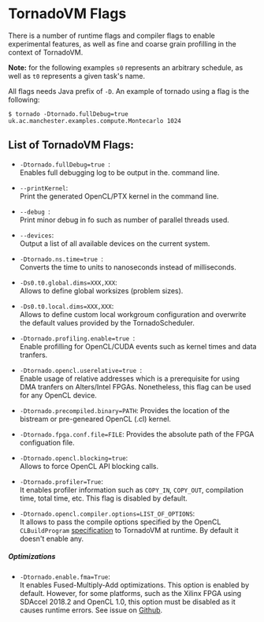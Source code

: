 # TornadoVM Flags


There is a number of runtime flags and compiler flags to enable experimental features, as well as fine and coarse grain profilling in the context of TornadoVM.


**Note:** for the following examples ```s0``` represents an arbitrary schedule, as well as ```t0``` represents a given task's name.   


All flags needs Java prefix of ```-D```. An example of tornado using a flag is the following:  


```$ tornado -Dtornado.fullDebug=true uk.ac.manchester.examples.compute.Montecarlo 1024```  


## List of TornadoVM Flags:

* ```-Dtornado.fullDebug=true ```:  
Enables full debugging log to be output in the. command line.  

* `` --printKernel ``:  
Print the generated OpenCL/PTX kernel in the command line.

* ```--debug ```:  
Print minor debug in fo such as number of parallel threads used.

* ```--devices```:  
Output a list of all available devices on the current system.

* ```-Dtornado.ns.time=true ```:  
 Converts the time to units to nanoseconds instead of milliseconds.

* ```-Ds0.t0.global.dims=XXX,XXX```:  
Allows to define global worksizes (problem sizes).

* ```-Ds0.t0.local.dims=XXX,XXX```:  
Allows to define custom local workgroum configuration and overwrite the default values provided by the TornadoScheduler.  

* ```-Dtornado.profiling.enable=true ```:  
Enable profilling for OpenCL/CUDA events such as kernel times and data tranfers.

* ```-Dtornado.opencl.userelative=true ```:  
Enable usage of relative addresses which is a prerequisite for using DMA tranfers on Alters/Intel FPGAs. Nonetheless, this flag can be used for any OpenCL device.

* ```-Dtornado.precompiled.binary=PATH```:
 Provides the location of the bistream or pre-geneared OpenCL (.cl) kernel.

* ```-Dtornado.fpga.conf.file=FILE```:
 Provides the absolute path of the FPGA configuation file.

* ```-Dtornado.opencl.blocking=true```:  
Allows to force OpenCL API blocking calls.

* `-Dtornado.profiler=True`:  
It enables profiler information such as `COPY_IN`, `COPY_OUT`, compilation time, total time, etc. This flag is disabled by default.

* `-Dtornado.opencl.compiler.options=LIST_OF_OPTIONS`:  
It allows to pass the compile options specified by the OpenCL ``CLBuildProgram`` [specification](https://www.khronos.org/registry/OpenCL/sdk/1.0/docs/man/xhtml/clBuildProgram.html) to TornadoVM at runtime. By default it doesn't enable any.


##### Optimizations

* `-Dtornado.enable.fma=True`:  
It enables Fused-Multiply-Add optimizations. This option is enabled by default. However, for some platforms, such as the Xilinx FPGA using SDAccel 2018.2 and OpenCL 1.0, this option must be disabled as it causes runtime errors. See issue on [Github](https://github.com/beehive-lab/TornadoVM/issues/24).
